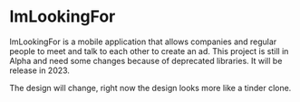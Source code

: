 # ImLookingFor

ImLookingFor is a mobile application that allows companies and regular people to meet
and talk to each other to create an ad. This project is still in Alpha and need some changes
because of deprecated libraries. It will be release in 2023.

The design will change, right now the design looks more like a tinder clone.
